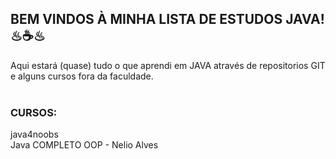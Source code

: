 ## BEM VINDOS À MINHA LISTA DE ESTUDOS JAVA! ♨☕♨

Aqui estará (quase) tudo o que aprendi em JAVA através de repositorios GIT e alguns cursos fora da faculdade.<br><br>

### CURSOS:

java4noobs
<br>Java COMPLETO OOP - Nelio Alves

